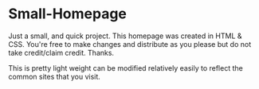 # Small-Homepage
Just a small, and quick project. This homepage was created in HTML & CSS. You're free to make changes and distribute as you please but do not take credit/claim credit. Thanks. 

This is pretty light weight can be modified relatively easily to reflect the common sites that you visit. 
